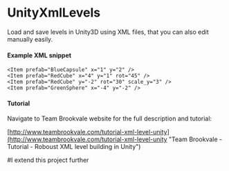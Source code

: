 UnityXmlLevels
==============

Load and save levels in Unity3D using XML files, that you can also edit manually easily.


#### Example XML snippet
```
<Item prefab="BlueCapsule" x="1" y="2" />
<Item prefab="RedCube" x="4" y="1" rot="45" />
<Item prefab="RedCube" y="-2" rot="30" scale_y="3" />
<Item prefab="GreenSphere" x="-4" y="-2" />
```


#### Tutorial
Navigate to Team Brookvale website for the full description and tutorial:

[http://www.teambrookvale.com/tutorial-xml-level-unity](http://www.teambrookvale.com/tutorial-xml-level-unity "Team Brookvale - Tutorial - Roboust XML level building in Unity")

#I extend this project further
